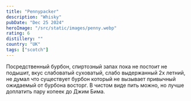 ```yaml
---
title: "Pennypacker"
description: "Whisky"
pubDate: "Dec 25 2024"
heroImage: "/src/static/images/penny.webp"
rating: 6
distillery: ""
country: "UK"
tags: ["scotch"]
---
```


Посредственный бурбон, спиртозный запах пока не постоит не подышит, вкус слабоватый суховатый, слабо выдержанный 2х летний, не думал что существует бурбон который не вызывает привычный ожидаемый от бурбона восторг. В чистом виде пить можно, но лучше доплатить пару копеек до Джим Бима.
